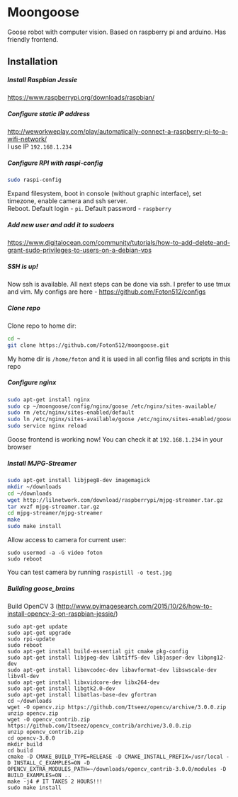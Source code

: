 # Moongoose
Goose robot with computer vision. Based on raspberry pi and arduino. Has friendly frontend.

## Installation
##### Install Raspbian Jessie
https://www.raspberrypi.org/downloads/raspbian/
##### Configure static IP address
http://weworkweplay.com/play/automatically-connect-a-raspberry-pi-to-a-wifi-network/  
I use IP `192.168.1.234`
##### Configure RPI with raspi-config
 ```bash
sudo raspi-config
```
Expand filesystem, boot in console (without graphic interface), set timezone, enable camera and ssh server.  
Reboot. Default login - `pi`. Default password - `raspberry`
##### Add new user and add it to sudoers
https://www.digitalocean.com/community/tutorials/how-to-add-delete-and-grant-sudo-privileges-to-users-on-a-debian-vps
##### SSH is up!
Now ssh is available. All next steps can be done via ssh. I prefer to use tmux and vim. My configs are here - https://github.com/Foton512/configs
##### Clone repo
Clone repo to home dir:  
```bash
cd ~
git clone https://github.com/Foton512/moongoose.git
```
My home dir is `/home/foton` and it is used in all config files and scripts in this repo
##### Configure nginx
```bash
sudo apt-get install nginx
sudo cp ~/moongoose/config/nginx/goose /etc/nginx/sites-available/
sudo rm /etc/nginx/sites-enabled/default
sudo ln /etc/nginx/sites-available/goose /etc/nginx/sites-enabled/goose
sudo service nginx reload
```
Goose frontend is working now! You can check it at `192.168.1.234` in your browser
##### Install MJPG-Streamer
```bash
sudo apt-get install libjpeg8-dev imagemagick
mkdir ~/downloads
cd ~/downloads
wget http://lilnetwork.com/download/raspberrypi/mjpg-streamer.tar.gz
tar xvzf mjpg-streamer.tar.gz
cd mjpg-streamer/mjpg-streamer
make
sudo make install
```
Allow access to camera for current user:
```
sudo usermod -a -G video foton
sudo reboot
```
You can test camera by running `raspistill -o test.jpg`
##### Building goose_brains
Build OpenCV 3 (http://www.pyimagesearch.com/2015/10/26/how-to-install-opencv-3-on-raspbian-jessie/)
```
sudo apt-get update
sudo apt-get upgrade
sudo rpi-update
sudo reboot
sudo apt-get install build-essential git cmake pkg-config
sudo apt-get install libjpeg-dev libtiff5-dev libjasper-dev libpng12-dev
sudo apt-get install libavcodec-dev libavformat-dev libswscale-dev libv4l-dev
sudo apt-get install libxvidcore-dev libx264-dev
sudo apt-get install libgtk2.0-dev
sudo apt-get install libatlas-base-dev gfortran
cd ~/downloads
wget -O opencv.zip https://github.com/Itseez/opencv/archive/3.0.0.zip
unzip opencv.zip
wget -O opencv_contrib.zip https://github.com/Itseez/opencv_contrib/archive/3.0.0.zip
unzip opencv_contrib.zip
cd opencv-3.0.0
mkdir build
cd build
cmake -D CMAKE_BUILD_TYPE=RELEASE -D CMAKE_INSTALL_PREFIX=/usr/local -D INSTALL_C_EXAMPLES=ON -D OPENCV_EXTRA_MODULES_PATH=~/downloads/opencv_contrib-3.0.0/modules -D BUILD_EXAMPLES=ON ..
make -j4 # IT TAKES 2 HOURS!!!
sudo make install
```
